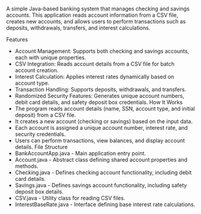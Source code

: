 A simple Java-based banking system that manages checking and savings accounts. This application reads account information from a CSV file, creates new accounts, and allows users to perform transactions such as deposits, withdrawals, transfers, and interest calculations.

Features
-  Account Management: Supports both checking and savings accounts, each with unique properties.
-  CSV Integration: Reads account details from a CSV file for batch account creation.
-  Interest Calculation: Applies interest rates dynamically based on account type.
-  Transaction Handling: Supports deposits, withdrawals, and transfers.
-  Randomized Security Features: Generates unique account numbers, debit card details, and safety deposit box credentials.
How It Works
-  The program reads account details (name, SSN, account type, and initial deposit) from a CSV file.
-  It creates a new account (checking or savings) based on the input data.
-  Each account is assigned a unique account number, interest rate, and security credentials.
-  Users can perform transactions, view balances, and display account details.
File Structure
-  BankAccountApp.java - Main application entry point.
-  Account.java - Abstract class defining shared account properties and methods.
-  Checking.java - Defines checking account functionality, including debit card details.
-  Savings.java - Defines savings account functionality, including safety deposit box details.
-  CSV.java - Utility class for reading CSV files.
-  InterestBaseRate.java - Interface defining base interest rate calculations.
